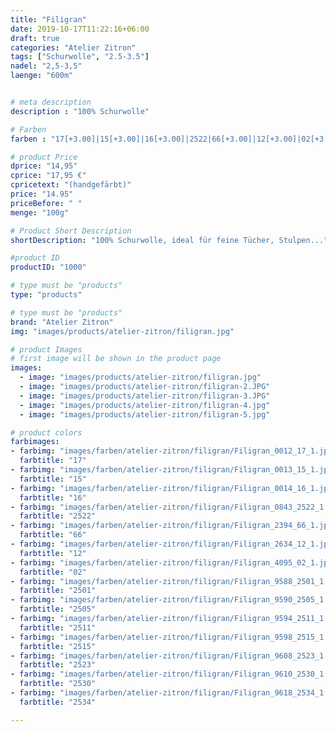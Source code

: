 ```yaml
---
title: "Filigran"
date: 2019-10-17T11:22:16+06:00
draft: true
categories: "Atelier Zitron"
tags: ["Schurwolle", "2.5-3.5"]
nadel: "2,5-3,5" 
laenge: "600m"	


# meta description
description : "100% Schurwolle"

# Farben
farben : "17[+3.00]|15[+3.00]|16[+3.00]|2522|66[+3.00]|12[+3.00]|02[+3.00]|2501|2505|2511|2515|2523|2530|2534"

# product Price
dprice: "14,95"
cprice: "17,95 €"
cpricetext: "(handgefärbt)"
price: "14.95"
priceBefore: " "
menge: "100g"

# Product Short Description
shortDescription: "100% Schurwolle, ideal für feine Tücher, Stulpen..."

#product ID
productID: "1000"

# type must be "products"
type: "products"

# type must be "products"
brand: "Atelier Zitron"
img: "images/products/atelier-zitron/filigran.jpg"   

# product Images
# first image will be shown in the product page
images:
  - image: "images/products/atelier-zitron/filigran.jpg"
  - image: "images/products/atelier-zitron/filigran-2.JPG"
  - image: "images/products/atelier-zitron/filigran-3.JPG"
  - image: "images/products/atelier-zitron/filigran-4.jpg"
  - image: "images/products/atelier-zitron/filigran-5.jpg"

# product colors
farbimages:
- farbimg: "images/farben/atelier-zitron/filigran/Filigran_0012_17_1.jpg"	
  farbtitle: "17"
- farbimg: "images/farben/atelier-zitron/filigran/Filigran_0013_15_1.jpg"	
  farbtitle: "15"
- farbimg: "images/farben/atelier-zitron/filigran/Filigran_0014_16_1.jpg"	
  farbtitle: "16"
- farbimg: "images/farben/atelier-zitron/filigran/Filigran_0843_2522_1.jpg"
  farbtitle: "2522"
- farbimg: "images/farben/atelier-zitron/filigran/Filigran_2394_66_1.jpg"	
  farbtitle: "66"
- farbimg: "images/farben/atelier-zitron/filigran/Filigran_2634_12_1.jpg"	
  farbtitle: "12"
- farbimg: "images/farben/atelier-zitron/filigran/Filigran_4095_02_1.jpg"	
  farbtitle: "02"
- farbimg: "images/farben/atelier-zitron/filigran/Filigran_9588_2501_1.jpg"	
  farbtitle: "2501"
- farbimg: "images/farben/atelier-zitron/filigran/Filigran_9590_2505_1.jpg"	
  farbtitle: "2505"
- farbimg: "images/farben/atelier-zitron/filigran/Filigran_9594_2511_1.jpg"	
  farbtitle: "2511"
- farbimg: "images/farben/atelier-zitron/filigran/Filigran_9598_2515_1.jpg"	
  farbtitle: "2515"
- farbimg: "images/farben/atelier-zitron/filigran/Filigran_9608_2523_1.jpg"	
  farbtitle: "2523"
- farbimg: "images/farben/atelier-zitron/filigran/Filigran_9610_2530_1.jpg"	
  farbtitle: "2530"
- farbimg: "images/farben/atelier-zitron/filigran/Filigran_9618_2534_1.jpg"	
  farbtitle: "2534"

---
```



